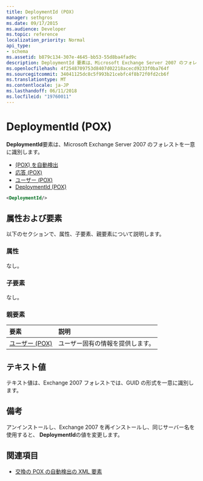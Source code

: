 ```yaml
---
title: DeploymentId (POX)
manager: sethgros
ms.date: 09/17/2015
ms.audience: Developer
ms.topic: reference
localization_priority: Normal
api_type:
- schema
ms.assetid: b879c134-307e-4645-bb53-55d8ba4fad9c
description: DeploymentId 要素は、Microsoft Exchange Server 2007 のフォレストを一意に識別します。
ms.openlocfilehash: 4f2548709753d8407d02218acecd9233f0ba764f
ms.sourcegitcommit: 34041125dc8c5f993b21cebfc4f8b72f0fd2cb6f
ms.translationtype: MT
ms.contentlocale: ja-JP
ms.lasthandoff: 06/11/2018
ms.locfileid: "19760011"
---
```

# <a name="deploymentid-pox"></a>DeploymentId (POX)

**DeploymentId**要素は、Microsoft Exchange Server 2007 のフォレストを一意に識別します。 
  
- [(POX) を自動検出](autodiscover-pox.md)  
- [応答 (POX)](response-pox.md) 
- [ユーザー (POX)](user-pox.md)  
- [DeploymentId (POX)](deploymentid-pox.md)
  
```xml
<DeploymentId/>
```

## <a name="attributes-and-elements"></a>属性および要素

以下のセクションで、属性、子要素、親要素について説明します。
  
### <a name="attributes"></a>属性

なし。
  
### <a name="child-elements"></a>子要素

なし。
  
### <a name="parent-elements"></a>親要素

|**要素**|**説明**|
|:-----|:-----|
|[ユーザー (POX)](user-pox.md) <br/> |ユーザー固有の情報を提供します。  <br/> |
   
## <a name="text-value"></a>テキスト値

テキスト値は、Exchange 2007 フォレストでは、GUID の形式を一意に識別します。
  
## <a name="remarks"></a>備考

アンインストールし、Exchange 2007 を再インストールし、同じサーバー名を使用すると、 **DeploymentId**の値を変更します。 
  
## <a name="see-also"></a>関連項目

- [交換の POX の自動検出の XML 要素](pox-autodiscover-xml-elements-for-exchange.md)

